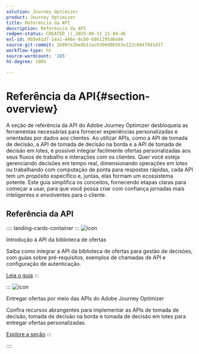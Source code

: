 ```yaml
---
solution: Journey Optimizer
product: Journey Optimizer
title: Referência da API
description: Referência da API
redpen-status: CREATED_||_2025-08-11_21-04-46
exl-id: 0b5e61d7-14a1-446e-8cb0-8861295d6e94
source-git-commit: 2b907a3be8b11ac6308d0b563e122c88478d1d37
workflow-type: ht
source-wordcount: '165'
ht-degree: 100%

---
```


# Referência da API{#section-overview}

A seção de referência da API do Adobe Journey Optimizer desbloqueia as ferramentas necessárias para fornecer experiências personalizadas e orientadas por dados aos clientes. Ao utilizar APIs, como a API de tomada de decisão, a API de tomada de decisão na borda e a API de tomada de decisão em lotes, é possível integrar facilmente ofertas personalizadas aos seus fluxos de trabalho e interações com os clientes. Quer você esteja gerenciando decisões em tempo real, dimensionando operações em lotes ou trabalhando com computação de ponta para respostas rápidas, cada API tem um propósito específico e, juntas, elas formam um ecossistema potente. Este guia simplifica os conceitos, fornecendo etapas claras para começar a usar, para que você possa criar com confiança jornadas mais inteligentes e envolventes para o cliente.

## Referência da API

:::: landing-cards-container
:::
![icon](https://cdn.experienceleague.adobe.com/icons/circle-play.svg)

Introdução à API da biblioteca de ofertas

Saiba como integrar a API da biblioteca de ofertas para gestão de decisões, com guias sobre pré-requisitos, exemplos de chamadas de API e configuração de autenticação.

[Leia o guia](../using/offers/api-reference/getting-started.md)
:::

:::
![icon](https://cdn.experienceleague.adobe.com/icons/code-branch.svg?lang=pt-BR)

Entregar ofertas por meio das APIs do Adobe Journey Optimizer

Confira recursos abrangentes para implementar as APIs de tomada de decisão, tomada de decisão na borda e tomada de decisão em lotes para entregar ofertas personalizadas.

[Explore a seção](offer-delivery-api-landing-page.md)
:::

::::

